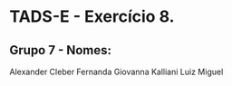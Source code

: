 # TADS-E - Exercício 8.

## Grupo 7 - Nomes:

Alexander 
Cleber
Fernanda
Giovanna 
Kalliani
Luiz Miguel
